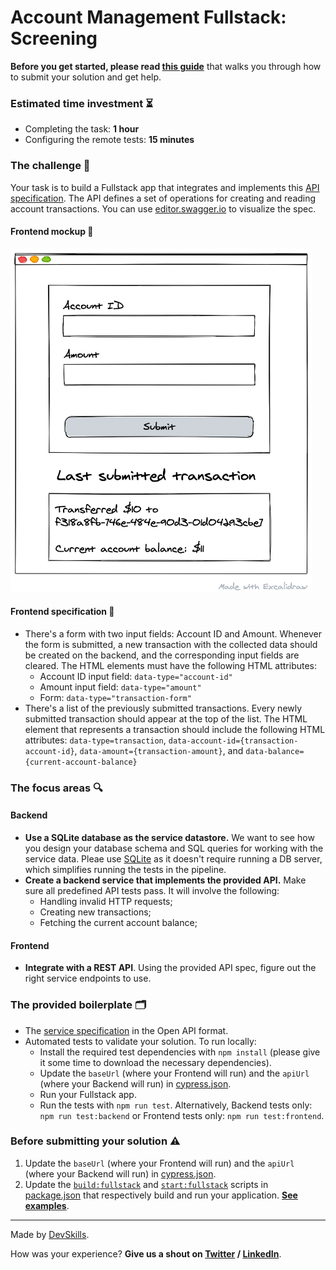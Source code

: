 # Account Management Fullstack: Screening

**Before you get started, please read [this guide](https://www.notion.so/Get-started-with-your-assignment-dade100d93054a6db1036ce294bdaeb6)** that walks you through how to submit your solution and get help.

### Estimated time investment ⏳

- Completing the task: **1 hour**
- Configuring the remote tests: **15 minutes**

### The challenge 🎯

Your task is to build a Fullstack app that integrates and implements this [API specification](api-specification.yml). The API defines a set of operations for creating and reading account transactions. You can use [editor.swagger.io](https://editor.swagger.io/) to visualize the spec.

#### Frontend mockup 🧱
<img src="https://github.com/DevSkillsHQ/am-fullstack-screening/blob/main/mockup.png?raw=true" height="550">
 
#### Frontend specification 📘
* There's a form with two input fields: Account ID and Amount. Whenever the form is submitted, a new transaction with the collected data should be created on the backend, and the corresponding input fields are cleared. The HTML elements must have the following HTML attributes:
  * Account ID input field: `data-type="account-id"`
  * Amount input field: `data-type="amount"`
  * Form: `data-type="transaction-form"`
* There's a list of the previously submitted transactions. Every newly submitted transaction should appear at the top of the list. The HTML element that represents a transaction should include the following HTML attributes: `data-type=transaction`, `data-account-id={transaction-account-id}`, `data-amount={transaction-amount}`, and `data-balance={current-account-balance}`

### The focus areas 🔍

#### Backend
- **Use a SQLite database as the service datastore.** We want to see how you design your database schema and SQL queries for working with the service data. Pleae use [SQLite](https://www.sqlite.org/index.html) as it doesn't require running a DB server, which simplifies running the tests in the pipeline.
- **Create a backend service that implements the provided API.** Make sure all predefined API tests pass. It will involve the following:
  - Handling invalid HTTP requests;
  - Creating new transactions;
  - Fetching the current account balance;

#### Frontend
- **Integrate with a REST API**. Using the provided API spec, figure out the right service endpoints to use.

### The provided boilerplate 🗂
* The [service specification](api-specification.yml) in the Open API format.
* Automated tests to validate your solution. To run locally:
  * Install the required test dependencies with `npm install` (please give it some time to download the necessary dependencies).
  * Update the `baseUrl` (where your Frontend will run) and the `apiUrl` (where your Backend will run) in [cypress.json](cypress.json).
  * Run your Fullstack app.
  * Run the tests with `npm run test`. Alternatively, Backend tests only: `npm run test:backend` or Frontend tests only: `npm run test:frontend`.

### Before submitting your solution ⚠️
1. Update the `baseUrl` (where your Frontend will run) and the `apiUrl` (where your Backend will run) in [cypress.json](cypress.json).
2. Update the [`build:fullstack`](package.json#L5) and [`start:fullstack`](package.json#L6) scripts in [package.json](package.json) that respectively build and run your application. **[See examples](https://www.notion.so/devskills/Fullstack-991deeab9622416389fd2fd9fb41da85)**.

---

Made by [DevSkills](https://devskills.co). 

How was your experience? **Give us a shout on [Twitter](https://twitter.com/DevSkillsHQ) / [LinkedIn](https://www.linkedin.com/company/devskills)**.
